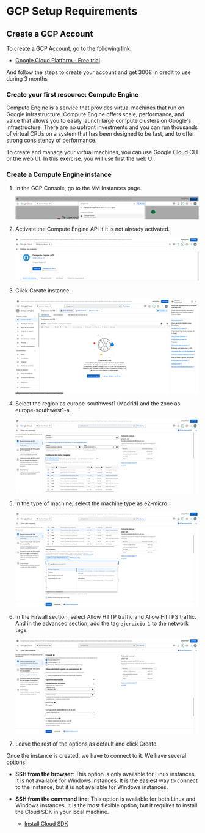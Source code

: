 # GCP Setup Requirements

## Create a GCP Account
To create a GCP Account, go to the following link:
- [Google Cloud Platform - Free trial](https://console.cloud.google.com/freetrial)

And follow the steps to create your account and get 300€ in credit to use during 3 months


### Create your first resource: Compute Engine

Compute Engine is a service that provides virtual machines that run on Google infrastructure. Compute Engine offers scale, performance, and value that allows you to easily launch large compute clusters on Google's infrastructure. There are no upfront investments and you can run thousands of virtual CPUs on a system that has been designed to be fast, and to offer strong consistency of performance.

To create and manage your virtual machines, you can use Google Cloud CLI or the web UI. In this exercise, you will use first the web UI.

### Create a Compute Engine instance

1. In the GCP Console, go to the VM Instances page.
   
   <img src=".images/vm_intro_1.png">

2. Activate the Compute Engine API if it is not already activated.
   
   <img src=".images/vm_intro_2.png">

3. Click Create instance.
   
    <img src=".images/vm_intro_3.png">

4. Select the region as europe-southwest1 (Madrid) and the zone as europe-southwest1-a.
   
    <img src=".images/vm_intro_4.png">

5. In the type of machine, select the machine type as e2-micro.
   
    <img src=".images/vm_intro_5.png">

5. In the Firwall section, select Allow HTTP traffic and Allow HTTPS traffic. And in the advanced section, add the tag `ejercicio-1` to the network tags.
   
    <img src=".images/vm_intro_6.png">


6. Leave the rest of the options as default and click Create.


Once the instance is created, we have to connect to it. We have several options:

- **SSH from the browser**: This option is only available for Linux instances. It is not available for Windows instances. It is the easiest way to connect to the instance, but it is not available for Windows instances.

- **SSH from the command line**: This option is available for both Linux and Windows instances. It is the most flexible option, but it requires to install the Cloud SDK in your local machine.

  - [Install Cloud SDK](https://cloud.google.com/sdk/docs/install)
